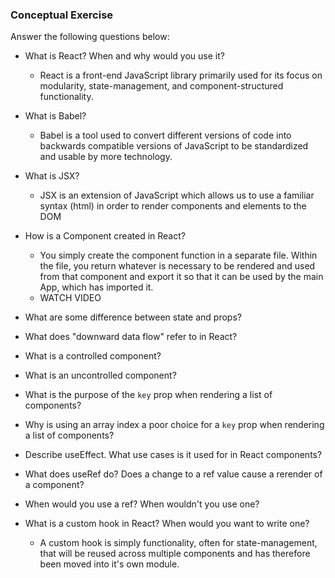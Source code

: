 ### Conceptual Exercise

Answer the following questions below:



- What is React? When and why would you use it?
    - React is a front-end JavaScript library primarily used for its focus on modularity, state-management, and component-structured functionality. 

- What is Babel?
    - Babel is a tool used to convert different versions of code into backwards compatible versions of JavaScript to be standardized and usable by more technology.

- What is JSX?
    - JSX is an extension of JavaScript which allows us to use a familiar syntax (html) in order to render components and elements to the DOM 

- How is a Component created in React?
    - You simply create the component function in a separate file. Within the file, you return whatever is necessary to be rendered and used from that component and export it so that it can be used by the main App, which has imported it.
    - WATCH VIDEO

- What are some difference between state and props?

- What does "downward data flow" refer to in React?

- What is a controlled component?

- What is an uncontrolled component?

- What is the purpose of the `key` prop when rendering a list of components?

- Why is using an array index a poor choice for a `key` prop when rendering a list of components?

- Describe useEffect.  What use cases is it used for in React components?

- What does useRef do?  Does a change to a ref value cause a rerender of a component?

- When would you use a ref? When wouldn't you use one?


- What is a custom hook in React? When would you want to write one?
    - A custom hook is simply functionality, often for state-management, that will be reused
    across multiple components and has therefore been moved into it's own module.
